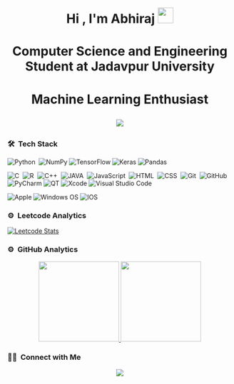 <h1 align="center">Hi , I'm Abhiraj <img src="https://media.giphy.com/media/TEnXkcsHrP4YedChhA/giphy.gif" width="35"></h1>
<h1 align="center">Computer Science and Engineering Student at Jadavpur University
  
<h1 align="center">Machine Learning Enthusiast
  
<p align="center">
  <a href="https://github.com/DenverCoder1/readme-typing-svg"><img src="https://readme-typing-svg.herokuapp.com?lines=ML%20|%20Algorithms%20|%20OOP%20|%20OS%20|%20DMBS%20;Always%20learning%20new%20things&center=true&width=500&height=50"></a>
</p>

<!--
**azizovrafael/azizovrafael** is a ✨ _special_ ✨ repository because its `README.md` (this file) appears on your GitHub profile.

Here are some ideas to get you started:

- 🔭 I’m currently working on ...
- 🌱 I’m currently learning ...
- 👯 I’m looking to collaborate on ...
- 🤔 I’m looking for help with ...
- 💬 Ask me about ...
- 📫 How to reach me: ...
- 😄 Pronouns: ...
- ⚡ Fun fact: ...
-->

### 🛠 &nbsp;Tech Stack

![Python](https://img.shields.io/badge/-Python-05122A?style=flat&logo=python)&nbsp;
![NumPy](https://img.shields.io/badge/numpy-%23013243.svg?style=flat&logo=numpy&logoColor=white)
![TensorFlow](https://img.shields.io/badge/TensorFlow-%23FF6F00.svg?style=flat&logo=TensorFlow&logoColor=white)
![Keras](https://img.shields.io/badge/Keras-%23D00000.svg?style=flat&logo=Keras&logoColor=white)
![Pandas](https://img.shields.io/badge/pandas-%23150458.svg?style=flat&logo=pandas&logoColor=white)

![C](https://img.shields.io/badge/-C-05122A?style=flat&logo=C&logoColor=A8B9CC)&nbsp;
![R](https://img.shields.io/badge/-R-05122A?style=flat&logo=C&logoColor=B8B9CC)&nbsp;
![C++](https://img.shields.io/badge/-C++-05122A?style=flat&logo=C%2B%2B&logoColor=00599C)&nbsp;
![JAVA](https://img.shields.io/badge/-JAVA-05122A?style=flat&logo=javascript)&nbsp;
![JavaScript](https://img.shields.io/badge/-JavaScript-05122A?style=flat&logo=javascript)&nbsp;
![HTML](https://img.shields.io/badge/-HTML-05122A?style=flat&logo=HTML5)&nbsp;
![CSS](https://img.shields.io/badge/-CSS-05122A?style=flat&logo=CSS3&logoColor=1572B6)&nbsp;
![Git](https://img.shields.io/badge/-Git-05122A?style=flat&logo=git)&nbsp;
![GitHub](https://img.shields.io/badge/-GitHub-05122A?style=flat&logo=github)&nbsp;
![PyCharm](https://img.shields.io/badge/pycharm-143?style=flat&logo=pycharm&logoColor=black&color=black&labelColor=green)
![QT](https://img.shields.io/badge/QT-143?style=flat&logo=pycharm&logoColor=black&color=black&labelColor=green)
![Xcode](https://img.shields.io/badge/Xcode-007ACC?style=flat&logo=Xcode&logoColor=white)
![Visual Studio Code](https://img.shields.io/badge/-Visual%20Studio%20Code-05122A?style=flat&logo=visual-studio-code&logoColor=007ACC)&nbsp;


![Apple](https://img.shields.io/badge/Apple-%23000000.svg?style=flat&logo=apple&logoColor=white)
![Windows OS](https://img.shields.io/badge/WINDOWS%20os-000000?style=flat&logo=macos&logoColor=F0F0F0)
![IOS](https://img.shields.io/badge/iOS-000000?style=flat&logo=ios&logoColor=white)

### ⚙️ &nbsp;Leetcode Analytics
  [![Leetcode Stats](https://leetcard.jacoblin.cool/abhirajsen)](https://leetcode.com/abhirajsen)
  
### ⚙️ &nbsp;GitHub Analytics

<p align="center">
<a href="https://github.com/azizovrafael">
  <img height="180em" src="https://github-readme-stats-eight-theta.vercel.app/api?username=abhirajsen2002&show_icons=true&theme=algolia&include_all_commits=true&count_private=true"/>
  <img height="180em" src="https://github-readme-stats-eight-theta.vercel.app/api/top-langs/?username=abhirajsen2002&layout=compact&langs_count=8&theme=algolia&include_all_commits=true&count_private=true"/>
</a>
</p>

  
  
  ### 🤝🏻 &nbsp;Connect with Me

<p align="center">
<a href="www.linkedin.com/in/abhiraj-sen/"><img src="https://img.shields.io/badge/-Abhiraj%20LInedin-0077B5?style=flat&logo=Linkedin&logoColor=white"/></a>
</p>

